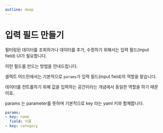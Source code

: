 ```yaml
---
outline: deep
---
```


# 입력 필드 만들기

필터링된 데이터를 조회하거나 데이터를 추가, 수정하기 위해서는 입력 필드(input field) UI가 필요합니다. 

이런 필드를 만드는 방법을 안내드립니다.

셀렉트 어드민에서는 기본적으로 `params`가 입력 필드(input field)의 역할을 맡습니다. 

데이터를 컨트롤하기 위해 값을 입력하는 공간이라는 개념에서 동일한 역할을 하기 때문이죠. 

params 는 parameter를 뜻하며 기본적으로 key 라는 yaml 키와 함께합니다. 

```yaml
params:
- key: name
  field: 이름
- key: category
```